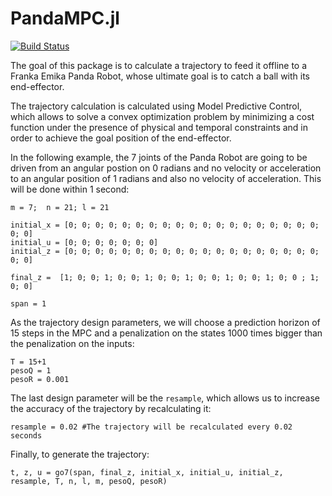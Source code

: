 # PandaMPC.jl

[![Build Status](https://travis-ci.org/juliansaltducaju/PandaMPC.jl)](https://travis-ci.org/juliansaltducaju/PandaMPC.jl)


The goal of this package is to calculate a trajectory to feed it offline to a Franka Emika Panda Robot, whose ultimate goal is to catch a ball with its end-effector.

The trajectory calculation is calculated using Model Predictive Control, which allows to solve a convex optimization problem by minimizing a cost function under the presence of physical and temporal constraints and in order to achieve the goal position of the end-effector.

In the following example, the 7 joints of the Panda Robot are going to be driven from an angular postion on 0 radians and no velocity or acceleration to an angular position of 1 radians and also no velocity of acceleration. This will be done within 1 second:

```
m = 7;  n = 21; l = 21
 
initial_x = [0; 0; 0; 0; 0; 0; 0; 0; 0; 0; 0; 0; 0; 0; 0; 0; 0; 0; 0; 0; 0]
initial_u = [0; 0; 0; 0; 0; 0; 0]
initial_z = [0; 0; 0; 0; 0; 0; 0; 0; 0; 0; 0; 0; 0; 0; 0; 0; 0; 0; 0; 0; 0]

final_z =  [1; 0; 0; 1; 0; 0; 1; 0; 0; 1; 0; 0; 1; 0; 0; 1; 0; 0 ; 1; 0; 0]

span = 1
```
As the trajectory design parameters, we will choose a prediction horizon of 15 steps in the MPC and a penalization on the states 1000 times bigger than the penalization on the inputs:

```
T = 15+1
pesoQ = 1
pesoR = 0.001 
```
The last design parameter will be the `resample`, which allows us to increase the accuracy of the trajectory by recalculating it:
```
resample = 0.02 #The trajectory will be recalculated every 0.02 seconds
```
Finally, to generate the trajectory:
```
t, z, u = go7(span, final_z, initial_x, initial_u, initial_z, resample, T, n, l, m, pesoQ, pesoR)

```
